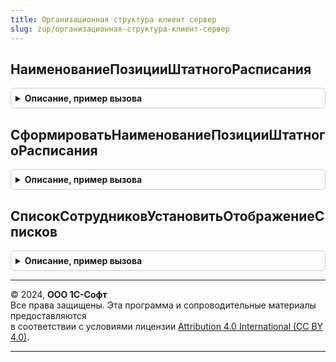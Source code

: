```yaml
---
title: Организационная структура клиент сервер
slug: zup/организационная-структура-клиент-сервер
---
```



## НаименованиеПозицииШтатногоРасписания
<details style="margin: 1em 0; padding: 0.5em; border: 1px solid #ccc; border-radius: 6px;">

<summary style="font-weight: bold; cursor: pointer;">Описание, пример вызова</summary>

```bsl

Функция НаименованиеПозицииШтатногоРасписания(Организация, Должность, МестоВСтруктуреПредприятия) Экспорт
```

Пример вызова
```bsl
Результат = ОрганизационнаяСтруктураКлиентСервер.НаименованиеПозицииШтатногоРасписания(Организация, Должность, МестоВСтруктуреПредприятия));
```
</details>

## СформироватьНаименованиеПозицииШтатногоРасписания
<details style="margin: 1em 0; padding: 0.5em; border: 1px solid #ccc; border-radius: 6px;">

<summary style="font-weight: bold; cursor: pointer;">Описание, пример вызова</summary>

```bsl

Процедура СформироватьНаименованиеПозицииШтатногоРасписания(НаименованиеПозиции, Должность, ДополнительныеПараметры, СтандартнаяОбработка) Экспорт
```

Пример вызова
```bsl
ОрганизационнаяСтруктураКлиентСервер.СформироватьНаименованиеПозицииШтатногоРасписания(НаименованиеПозиции, Должность, ДополнительныеПараметры, СтандартнаяОбработка) 
```
</details>

## СписокСотрудниковУстановитьОтображениеСписков
<details style="margin: 1em 0; padding: 0.5em; border: 1px solid #ccc; border-radius: 6px;">

<summary style="font-weight: bold; cursor: pointer;">Описание, пример вызова</summary>

```bsl

Процедура СписокСотрудниковУстановитьОтображениеСписков(Форма) Экспорт
```

Пример вызова
```bsl
ОрганизационнаяСтруктураКлиентСервер.СписокСотрудниковУстановитьОтображениеСписков(Форма) 
```
</details>

---

© 2024, **ООО 1С-Софт**  
Все права защищены. Эта программа и сопроводительные материалы предоставляются  
в соответствии с условиями лицензии [Attribution 4.0 International (CC BY 4.0)](https://creativecommons.org/licenses/by/4.0/legalcode).

---
